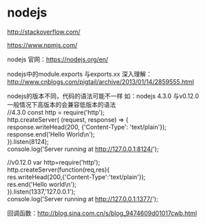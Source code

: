 # nodejs

http://stackoverflow.com/

https://www.npmjs.com/

nodejs 官网：https://nodejs.org/en/

nodejs中的module.exports  与exports.xx 深入理解：http://www.cnblogs.com/pigtail/archive/2013/01/14/2859555.html

nodejs的版本不同，代码的语法可能不一样 如：nodejs 4.3.0  与v0.12.0      
一般情况下高版本的会兼容低版本的语法           
//4.3.0 
const http = require('http');    
http.createServer( (request, response) => {    
  response.writeHead(200, {'Content-Type': 'text/plain'});    
  response.end('Hello World\n');    
}).listen(8124);    
console.log('Server running at http://127.0.0.1:8124/');   

//v0.12.0
var http=require('http');   
http.createServer(function(req,res){   
	res.writeHead(200,{'Content-Type':'text/plain'});   
	res.end('Hello world\n');   
}).listen(1337,'127.0.0.1');    
console.log('Server running at http://127.0.0.1:1377/');     

回调函数：http://blog.sina.com.cn/s/blog_9474609d01017cwb.html
